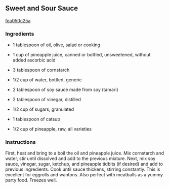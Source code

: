 ## Sweet and Sour Sauce

[fea050c25a](http://tastykitchen.com/recipes/appetizers-and-snacks/sweet-and-sour-sauce-3/)

### Ingredients

 - 1 tablespoon of oil, olive, salad or cooking

 - 1 cup of pineapple juice, canned or bottled, unsweetened, without added ascorbic acid

 - 3 tablespoon of cornstarch

 - 1/2 cup of water, bottled, generic

 - 2 tablespoon of soy sauce made from soy (tamari)

 - 2 tablespoon of vinegar, distilled

 - 1/2 cup of sugars, granulated

 - 1 tablespoon of catsup

 - 1/2 cup of pineapple, raw, all varieties

### Instructions

First, heat and bring to a boil the oil and pineapple juice. Mix cornstarch and water, stir until dissolved and add to the previous mixture. Next, mix soy sauce, vinegar, sugar, ketchup, and pineapple tidbits (if desired) and add to previous ingredients. Cook until sauce thickens, stirring constantly. This is excellent for eggrolls and wantons. Also perfect with meatballs as a yummy party food. Freezes well.